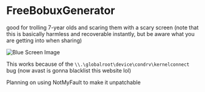 # FreeBobuxGenerator
good for trolling 7-year olds and scaring them with a scary screen (note that this is basically harmless and recoverable instantly, but be aware what you are getting into when sharing)

![Blue Screen Image](https://upload.wikimedia.org/wikipedia/commons/thumb/5/56/Bsodwindows10.png/1200px-Bsodwindows10.png)


This works because of the `\\.\globalroot\device\condrv\kernelconnect` bug (now avast is gonna blacklist this website lol)

Planning on using NotMyFault to make it unpatchable
